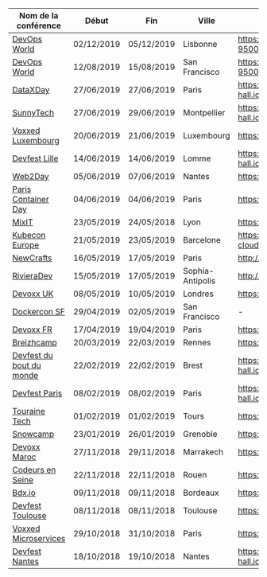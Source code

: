 | Nom de la conférence | Début | Fin | Ville | CFP | Début | Fin |
|-|-|-|-|-|-|-|
| [DevOps World](https://www.cloudbees.com/devops-world/lisbon) | 02/12/2019 | 05/12/2019 | Lisbonne | https://www.cvent.com/c/abstracts/6eb10034-9500-43a1-97cd-ab4d9230d7f9 | 09/01/2019 | 09/06/2019 |
| [DevOps World](https://www.cloudbees.com/devops-world/san-francisco) | 12/08/2019 | 15/08/2019 | San Francisco | https://www.cvent.com/c/abstracts/6eb10034-9500-43a1-97cd-ab4d9230d7f9 | 09/01/2019 | 10/03/2019 |
| [DataXDay](https://dataxday.fr/) | 27/06/2019 | 27/06/2019 | Paris | https://conference-hall.io/public/event/sciLlnq7UjZdqYhVCMHO | 15/01/2018 | 31/03/2019 |
| [SunnyTech](https://sunny-tech.io/) | 27/06/2019 | 29/06/2019 | Montpellier | https://conference-hall.io/public/event/dWsbvnSTdg5v1pxwKhLM | 28/11/2018 | 28/02/2019 |
| [Voxxed Luxembourg](https://voxxeddays.com/luxembourg/) | 20/06/2019 | 21/06/2019 | Luxembourg | https://cfp-voxxed-lux.yajug.org/ | 15/01/2019 | 03/03/2019 |
| [Devfest Lille](https://devfest.gdglille.org/) | 14/06/2019 | 14/06/2019 | Lomme | https://conference-hall.io/public/event/6HVEO4aISYO7ctNdOIWx | 13/11/2018 | 31/03/2019 |
| [Web2Day](https://web2day.co/) | 05/06/2019 | 07/06/2019 | Nantes | https://web2day-2019.selecteev.io/ | 07/01/2019 | 03/03/2019 |
| [Paris Container Day](https://paris-container-day.fr/) | 04/06/2019 | 04/06/2019 | Paris | https://cfp.paris-container-day.fr/ | 15/01/2019 | 01/03/2019 |
| [MixIT](https://mixitconf.org/) | 23/05/2019 | 24/05/2018 | Lyon | https://sessionize.com/mixit19/ | 01/11/2018 | 20/01/2019 |
| [Kubecon Europe](https://events.linuxfoundation.org/events/kubecon-cloudnativecon-europe-2019/) | 21/05/2019 | 23/05/2019 | Barcelone | https://events.linuxfoundation.org/events/kubecon-cloudnativecon-europe-2019/cfp/ | 16/11/2018 | 18/01/2019 |
| [NewCrafts](https://ncrafts.io/) | 16/05/2019 | 17/05/2019 | Paris | http://cfp.ncrafts.io/ | 23/11/2018 | 03/03/2019 |
| [RivieraDev](http://rivieradev.fr/) | 15/05/2019 | 17/05/2019 | Sophia-Antipolis | http://rivieradev.fr/cfp | 19/11/2018 | 31/01/2019 |
| [Devoxx UK](https://www.devoxx.co.uk/) | 08/05/2019 | 10/05/2019 | Londres | https://devoxxuk19.confinabox.com/ | 15/11/2018 | 11/01/2019 |
| [Dockercon SF](https://events.docker.com/events/dockercon/) | 29/04/2019 | 02/05/2019 | San Francisco | - | - | - |
| [Devoxx FR](https://www.devoxx.fr/) | 17/04/2019 | 19/04/2019 | Paris | https://cfp.devoxx.fr/ | 01/12/2018 | 14/01/2019 |
| [Breizhcamp](https://www.breizhcamp.org/) | 20/03/2019 | 22/03/2019 | Rennes | https://breizhcamp.cfp.io/ | 12/10/2018 | 20/01/2019 |
| [Devfest du bout du monde](https://devfest.duboutdumonde.bzh/) | 22/02/2019 | 22/02/2019 | Brest | https://conference-hall.io/public/event/ECvcRjc9bRhEn6Q1nKPx | - | - |
| [Devfest Paris](https://devfest-paris-2019.firebaseapp.com/) | 08/02/2019 | 08/02/2019 | Paris | https://conference-hall.io/public/event/IaNjQ9YK9G4lMIhjvP9C | - | - |
| [Touraine Tech](https://touraine.tech/) | 01/02/2019 | 01/02/2019 | Tours | https://cfp.touraine.tech/ | 12/10/2018 | 09/12/2018 |
| [Snowcamp](http://snowcamp.io/fr/) | 23/01/2019 | 26/01/2019 | Grenoble | https://www.papercall.io/snowcamp-2019 | - | 04/11/2018 |
| [Devoxx Maroc](https://devoxx.ma/) | 27/11/2018 | 29/11/2018 | Marrakech | https://cfp.devoxx.ma/ | 04/06/2018 | 20/07/2018 |
| [Codeurs en Seine](https://www.codeursenseine.com/) | 22/11/2018 | 22/11/2018 | Rouen | https://codeursenseine.cfp.io/ | - | - |
| [Bdx.io](https://www.bdx.io/) | 09/11/2018 | 09/11/2018 | Bordeaux | https://cfp.bdx.io/ | 04/06/2018 | 31/08/2018 |
| [Devfest Toulouse](https://devfesttoulouse.fr/) | 08/11/2018 | 08/11/2018 | Toulouse | https://devfest-toulouse.cfp.io/ | - | - |
| [Voxxed Microservices](https://voxxeddays.com/microservices/) | 29/10/2018 | 31/10/2018 | Paris | https://vxdms2018.confinabox.com/ | 15/04/2018 | 31/05/2018 |
| [Devfest Nantes](https://devfest.gdgnantes.com/) | 18/10/2018 | 19/10/2018 | Nantes | https://conference-hall.io/public/event/inzOQDR94h4bAaOVd7Db | - | - |

